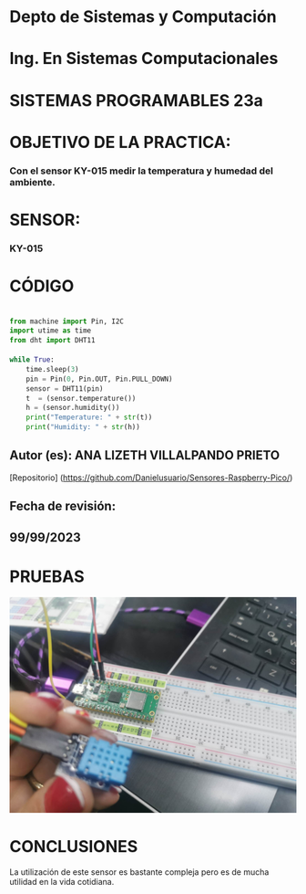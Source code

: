 # Depto de Sistemas y Computación
# Ing. En Sistemas Computacionales
# SISTEMAS PROGRAMABLES 23a

# OBJETIVO  DE LA PRACTICA:
### Con el sensor KY-015 medir la temperatura y humedad del ambiente.

# SENSOR: 
### KY-015

# CÓDIGO

```Python

from machine import Pin, I2C
import utime as time
from dht import DHT11

while True:
    time.sleep(3)
    pin = Pin(0, Pin.OUT, Pin.PULL_DOWN)
    sensor = DHT11(pin)
    t  = (sensor.temperature())
    h = (sensor.humidity())
    print("Temperature: " + str(t))
    print("Humidity: " + str(h))

```

## Autor (es): ANA LIZETH VILLALPANDO PRIETO

[Repositorio] (https://github.com/Danielusuario/Sensores-Raspberry-Pico/)

## Fecha de revisión:  
## 99/99/2023

# PRUEBAS

![](Imagenes/KY015.jpg)


# CONCLUSIONES
La utilización de este sensor es bastante compleja pero es de mucha utilidad en la vida cotidiana.
